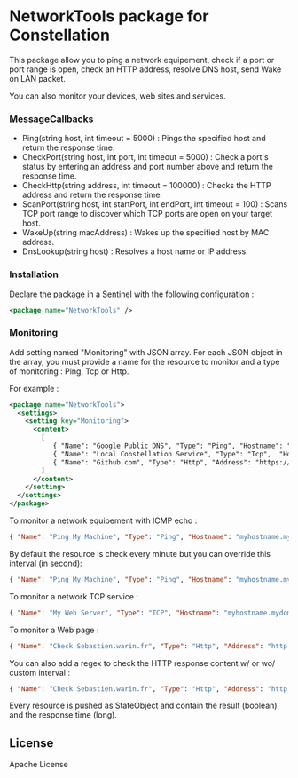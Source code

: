 # NetworkTools package for Constellation

This package allow you to ping a network equipement, check if a port or port range is open, check an HTTP address, resolve DNS host, send Wake on LAN packet.

You can also monitor your devices, web sites and services.

### MessageCallbacks
 - Ping(string host, int timeout = 5000) : Pings the specified host and return the response time.
 - CheckPort(string host, int port, int timeout = 5000) : Check a port's status by entering an address and port number above and return the response time.
 - CheckHttp(string address, int timeout = 100000) : Checks the HTTP address and return the response time.
 - ScanPort(string host, int startPort, int endPort, int timeout = 100) : Scans TCP port range to discover which TCP ports are open on your target host.
 - WakeUp(string macAddress) : Wakes up the specified host by MAC address.
 - DnsLookup(string host) : Resolves a host name or IP address.

 ### Installation

Declare the package in a Sentinel with the following configuration :

```xml
<package name="NetworkTools" />
```

### Monitoring

Add setting named "Monitoring" with JSON array. For each JSON object in the array, you must provide a name for the resource to monitor and a type of monitoring : Ping, Tcp or Http.

For example :

```xml
<package name="NetworkTools">
  <settings>
    <setting key="Monitoring">
      <content>
        [
           { "Name": "Google Public DNS", "Type": "Ping", "Hostname": "8.8.8.8", "Interval": 10 },
           { "Name": "Local Constellation Service", "Type": "Tcp",  "Hostname": "localhost", "Port": 8088 },
           { "Name": "Github.com", "Type": "Http", "Address": "https://github.com/myconstellation", "Regex": "Constellation", "Interval": 30 }
        ]
      </content>
    </setting>
  </settings>
</package>
```

To monitor a network equipement with ICMP echo :
```json
{ "Name": "Ping My Machine", "Type": "Ping", "Hostname": "myhostname.mydomain.com" }
```

By default the resource is check every minute but you can override this interval (in second):
```json
{ "Name": "Ping My Machine", "Type": "Ping", "Hostname": "myhostname.mydomain.com", "Interval":10 }
```

To monitor a network TCP service :
```json
{ "Name": "My Web Server", "Type": "TCP", "Hostname": "myhostname.mydomain.com", "Port": 80, "Interval":10 }
```

To monitor a Web page :
```json
{ "Name": "Check Sebastien.warin.fr", "Type": "Http", "Address": "http://sebastien.warin.fr" }
```

You can also add a regex to check the HTTP response content w/ or wo/ custom interval :
```json
{ "Name": "Check Sebastien.warin.fr", "Type": "Http", "Address": "http://sebastien.warin.fr", "Regex": "Le blog personnel et technique de Sebastien Warin", "Interval": 30 }
```

Every resource is pushed as StateObject and contain the result (boolean) and the response time (long).

License
----

Apache License